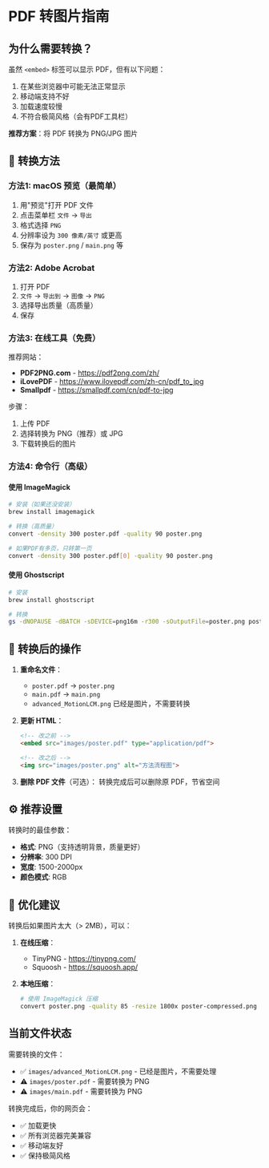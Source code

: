 # PDF 转图片指南

## 为什么需要转换？

虽然 `<embed>` 标签可以显示 PDF，但有以下问题：
1. 在某些浏览器中可能无法正常显示
2. 移动端支持不好
3. 加载速度较慢
4. 不符合极简风格（会有PDF工具栏）

**推荐方案**：将 PDF 转换为 PNG/JPG 图片

## 🔧 转换方法

### 方法1: macOS 预览（最简单）

1. 用"预览"打开 PDF 文件
2. 点击菜单栏 `文件` → `导出`
3. 格式选择 `PNG`
4. 分辨率设为 `300 像素/英寸` 或更高
5. 保存为 `poster.png` / `main.png` 等

### 方法2: Adobe Acrobat

1. 打开 PDF
2. `文件` → `导出到` → `图像` → `PNG`
3. 选择导出质量（高质量）
4. 保存

### 方法3: 在线工具（免费）

推荐网站：
- **PDF2PNG.com** - https://pdf2png.com/zh/
- **iLovePDF** - https://www.ilovepdf.com/zh-cn/pdf_to_jpg
- **Smallpdf** - https://smallpdf.com/cn/pdf-to-jpg

步骤：
1. 上传 PDF
2. 选择转换为 PNG（推荐）或 JPG
3. 下载转换后的图片

### 方法4: 命令行（高级）

#### 使用 ImageMagick
```bash
# 安装（如果还没安装）
brew install imagemagick

# 转换（高质量）
convert -density 300 poster.pdf -quality 90 poster.png

# 如果PDF有多页，只转第一页
convert -density 300 poster.pdf[0] -quality 90 poster.png
```

#### 使用 Ghostscript
```bash
# 安装
brew install ghostscript

# 转换
gs -dNOPAUSE -dBATCH -sDEVICE=png16m -r300 -sOutputFile=poster.png poster.pdf
```

## 📝 转换后的操作

1. **重命名文件**：
   - `poster.pdf` → `poster.png`
   - `main.pdf` → `main.png`
   - `advanced_MotionLCM.png` 已经是图片，不需要转换

2. **更新 HTML**：
   ```html
   <!-- 改之前 -->
   <embed src="images/poster.pdf" type="application/pdf">
   
   <!-- 改之后 -->
   <img src="images/poster.png" alt="方法流程图">
   ```

3. **删除 PDF 文件**（可选）：
   转换完成后可以删除原 PDF，节省空间

## ⚙️ 推荐设置

转换时的最佳参数：
- **格式**: PNG（支持透明背景，质量更好）
- **分辨率**: 300 DPI
- **宽度**: 1500-2000px
- **颜色模式**: RGB

## 🎨 优化建议

转换后如果图片太大（> 2MB），可以：

1. **在线压缩**：
   - TinyPNG - https://tinypng.com/
   - Squoosh - https://squoosh.app/

2. **本地压缩**：
   ```bash
   # 使用 ImageMagick 压缩
   convert poster.png -quality 85 -resize 1800x poster-compressed.png
   ```

## 当前文件状态

需要转换的文件：
- ✅ `images/advanced_MotionLCM.png` - 已经是图片，不需要处理
- ⚠️ `images/poster.pdf` - 需要转换为 PNG
- ⚠️ `images/main.pdf` - 需要转换为 PNG

转换完成后，你的网页会：
- ✅ 加载更快
- ✅ 所有浏览器完美兼容
- ✅ 移动端友好
- ✅ 保持极简风格
